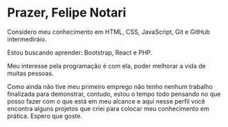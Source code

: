 # Prazer, Felipe Notari 

Considero meu conhecimento em HTML, CSS, JavaScript, Git e GitHub intermediráio.

Estou buscando aprender: Bootstrap, React e PHP.

Meu interesse pela programação é com ela, poder melhorar a vida de muitas pessoas.

Como ainda não tive meu primeiro emprego não tenho nenhum trabalho finalizada para demonstrar,
contudo, estou o tempo todo pensando no que posso fazer com o que está em meu alcance e
aqui nesse perfil você encontra alguns projetos que criei para colocar meu conhecimento em prática.
Espero que goste.
